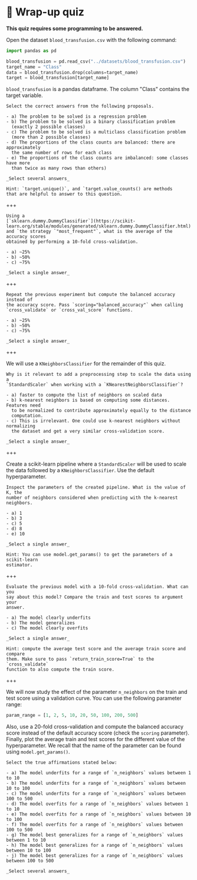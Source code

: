 # 🏁 Wrap-up quiz

**This quiz requires some programming to be answered.**

Open the dataset `blood_transfusion.csv` with the following command:

```py
import pandas as pd

blood_transfusion = pd.read_csv("../datasets/blood_transfusion.csv")
target_name = "Class"
data = blood_transfusion.drop(columns=target_name)
target = blood_transfusion[target_name]
```

`blood_transfusion` is a pandas dataframe. The column "Class" contains the
target variable.

```{admonition} Question
Select the correct answers from the following proposals.

- a) The problem to be solved is a regression problem
- b) The problem to be solved is a binary classification problem
  (exactly 2 possible classes)
- c) The problem to be solved is a multiclass classification problem
  (more than 2 possible classes)
- d) The proportions of the class counts are balanced: there are approximately
  the same number of rows for each class
- e) The proportions of the class counts are imbalanced: some classes have more
  than twice as many rows than others)

_Select several answers_

Hint: `target.unique()`, and `target.value_counts() are methods
that are helpful to answer to this question.
```

+++

```{admonition} Question
Using a
[`sklearn.dummy.DummyClassifier`](https://scikit-learn.org/stable/modules/generated/sklearn.dummy.DummyClassifier.html)
and `the strategy `"most_frequent"`, what is the average of the accuracy scores
obtained by performing a 10-fold cross-validation.

- a) ~25%
- b) ~50%
- c) ~75%

_Select a single answer_
```

+++

```{admonition} Question
Repeat the previous experiment but compute the balanced accuracy instead of
the accuracy score. Pass `scoring="balanced_accuracy"` when calling
`cross_validate` or `cross_val_score` functions.

- a) ~25%
- b) ~50%
- c) ~75%

_Select a single answer_
```

+++

We will use a `KNeighborsClassifier` for the remainder of this quiz.

```{admonition} Question
Why is it relevant to add a preprocessing step to scale the data using a
`StandardScaler` when working with a `KNearestNeighborsClassifier`?

- a) faster to compute the list of neighbors on scaled data
- b) k-nearest neighbors is based on computing some distances. Features need
  to be normalized to contribute approximately equally to the distance
  computation.
- c) This is irrelevant. One could use k-nearest neighbors without normalizing
  the dataset and get a very similar cross-validation score.

_Select a single answer_
```

+++

Create a scikit-learn pipeline where a `StandardScaler` will be used to scale
the data followed by a `KNeighborsClassifier`. Use the default
hyperparameter.

```{admonition} Question
Inspect the parameters of the created pipeline. What is the value of K, the
number of neighbors considered when predicting with the k-nearest neighbors.

- a) 1
- b) 3
- c) 5
- d) 8
- e) 10

_Select a single answer_

Hint: You can use model.get_params() to get the parameters of a scikit-learn
estimator.
```

+++

```{admonition} Question
Evaluate the previous model with a 10-fold cross-validation. What can you
say about this model? Compare the train and test scores to argument your
answer.

- a) The model clearly underfits
- b) The model generalizes
- c) The model clearly overfits

_Select a single answer_

Hint: compute the average test score and the average train score and compare
them. Make sure to pass `return_train_score=True` to the `cross_validate`
function to also compute the train score.
```

+++

We will now study the effect of the parameter `n_neighbors` on the train and
test score using a validation curve. You can use the following parameter range:

```py
param_range = [1, 2, 5, 10, 20, 50, 100, 200, 500]
```

Also, use a 20-fold cross-validation and compute the balanced accuracy score
instead of the default accuracy score (check the `scoring` parameter). Finally,
plot the average train and test scores for the different value of the
hyperparameter. We recall that the name of the parameter can be found using
`model.get_params()`.

```{admonition} Question
Select the true affirmations stated below:

- a) The model underfits for a range of `n_neighbors` values between 1 to 10
- b) The model underfits for a range of `n_neighbors` values between 10 to 100
- c) The model underfits for a range of `n_neighbors` values between 100 to 500
- d) The model overfits for a range of `n_neighbors` values between 1 to 10
- e) The model overfits for a range of `n_neighbors` values between 10 to 100
- f) The model overfits for a range of `n_neighbors` values between 100 to 500
- g) The model best generalizes for a range of `n_neighbors` values between 1 to 10
- h) The model best generalizes for a range of `n_neighbors` values between 10 to 100
- j) The model best generalizes for a range of `n_neighbors` values between 100 to 500

_Select several answers_
```
